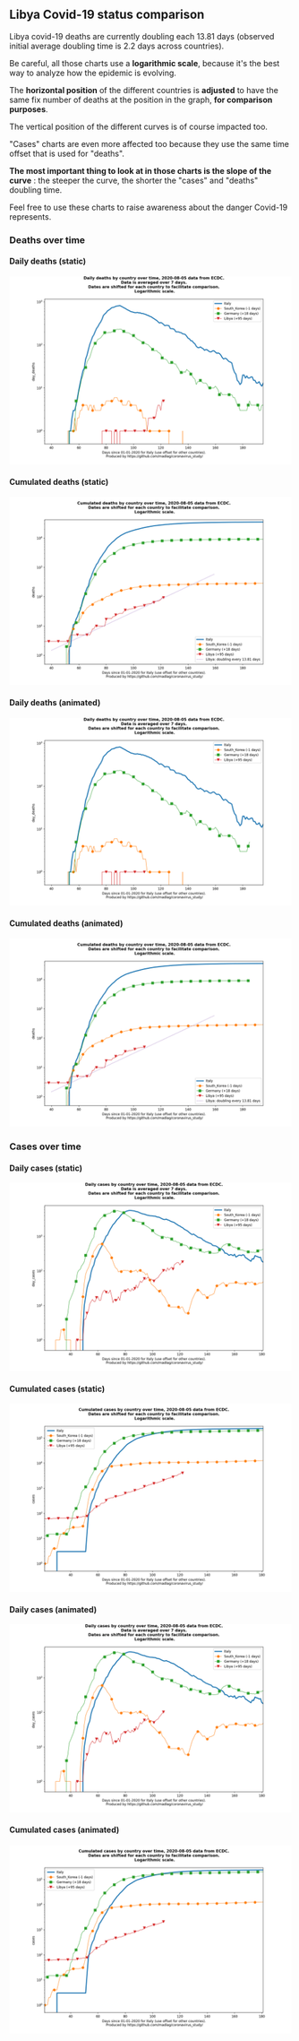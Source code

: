 ## Libya Covid-19 status comparison 

Libya covid-19 deaths are currently doubling each 13.81 days (observed initial average doubling time is 2.2 days across countries).



Be careful, all those charts use a **logarithmic scale**, because it's the best way to analyze how the epidemic is evolving.
 
The **horizontal position** of the different countries is **adjusted** to have the same fix number of deaths at the position in the graph, **for comparison purposes**.

The vertical position of the different curves is of course impacted too.

"Cases" charts are even more affected too because they use the same time offset that is used for "deaths".

**The most important thing to look at in those charts is the slope of the curve** : the steeper the curve, the shorter the "cases" and "deaths" doubling time.

Feel free to use these charts to raise awareness about the danger Covid-19 represents. 


 
### Deaths over time
 
#### Daily deaths (static)
![Libya covid-19 daily deaths static chart](https://raw.githubusercontent.com/madlag/coronavirus_study/master/notebooks/graphs/2020-08-05/countries/Libya/2020-08-05_Libya_day_deaths.png "Libya covid-19 day_deaths static chart")   
 
#### Cumulated deaths (static)
![Libya covid-19 cumulated deaths static chart](https://raw.githubusercontent.com/madlag/coronavirus_study/master/notebooks/graphs/2020-08-05/countries/Libya/2020-08-05_Libya_deaths.png "Libya covid-19 deaths static chart")   
 
#### Daily deaths (animated)
![Libya covid-19 daily deaths animated chart](https://raw.githubusercontent.com/madlag/coronavirus_study/master/notebooks/graphs/2020-08-05/countries/Libya/2020-08-05_Libya_day_deaths.gif "Libya covid-19 day_deaths animated chart")   
 
#### Cumulated deaths (animated)
![Libya covid-19 cumulated deaths animated chart](https://raw.githubusercontent.com/madlag/coronavirus_study/master/notebooks/graphs/2020-08-05/countries/Libya/2020-08-05_Libya_deaths.gif "Libya covid-19 deaths animated chart")   

 
### Cases over time
 
#### Daily cases (static)
![Libya covid-19 daily cases static chart](https://raw.githubusercontent.com/madlag/coronavirus_study/master/notebooks/graphs/2020-08-05/countries/Libya/2020-08-05_Libya_day_cases.png "Libya covid-19 day_cases static chart")   
 
#### Cumulated cases (static)
![Libya covid-19 cumulated cases static chart](https://raw.githubusercontent.com/madlag/coronavirus_study/master/notebooks/graphs/2020-08-05/countries/Libya/2020-08-05_Libya_cases.png "Libya covid-19 cases static chart")   
 
#### Daily cases (animated)
![Libya covid-19 daily cases animated chart](https://raw.githubusercontent.com/madlag/coronavirus_study/master/notebooks/graphs/2020-08-05/countries/Libya/2020-08-05_Libya_day_cases.gif "Libya covid-19 day_cases animated chart")   
 
#### Cumulated cases (animated)
![Libya covid-19 cumulated cases animated chart](https://raw.githubusercontent.com/madlag/coronavirus_study/master/notebooks/graphs/2020-08-05/countries/Libya/2020-08-05_Libya_cases.gif "Libya covid-19 cases animated chart")   

